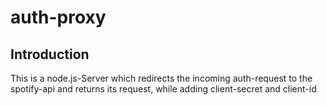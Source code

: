 # auth-proxy
## Introduction
This is a node.js-Server which redirects the incoming auth-request to the spotify-api and returns its request,
while adding client-secret and client-id
